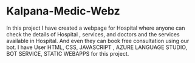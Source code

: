 # Kalpana-Medic-Webz
In this project I have created a webpage for Hospital where anyone can check the details of Hospital , services, and doctors and the services available in Hospital. And even they can book free consultation using our bot. I have User HTML, CSS, JAVASCRIPT , AZURE LANGUAGE STUDIO, BOT SERVICE, STATIC WEBAPPS for this project.
